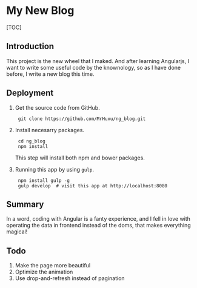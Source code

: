 # My New Blog

[TOC]

## Introduction
This project is the new wheel that I maked. And after learning Angularjs, I want to write some useful code by the knownology, so as I have done before, I write a new blog this time.

## Deployment

1. Get the source code from GitHub.

        git clone https://github.com/MrHuxu/ng_blog.git
      
2. Install necesarry packages.

        cd ng_blog
        npm install
  
    This step will install both npm and bower packages.
    
3. Running this app by using ```gulp```.

        npm install gulp -g
        gulp develop  # visit this app at http://localhost:8080


## Summary
In a word, coding with Angular is a fanty experience, and I fell in love with operating the data in frontend instead of the doms, that makes everything magical!

## Todo

1. Make the page more beautiful
2. Optimize the animation
3. Use drop-and-refresh instead of pagination





